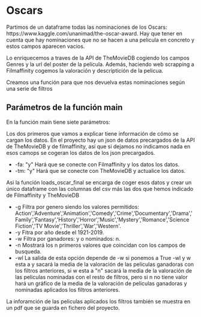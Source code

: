 # Oscars

<p>Partimos de un dataframe todas las nominaciones de los Oscars: https://www.kaggle.com/unanimad/the-oscar-award. Hay que tener en cuenta que hay nominaciones que no se hacen a una pelicula en concreto y estos campos aparecen vacios.</p>

<p>Lo enriquecemos a traves de la API de TheMovieDB cogiendo los campos Genres y la url del poster de la película. Además, haciendo web scrapping a Filmaffinity cogemos la valoración y descriptición de la pelicua.</p>

<p>Creamos una función para que nos devuelva estas nominaciones según una serie de filtros</p>

## Parámetros de la función main

<p>En la función main tiene siete parámetros:</p>
<p>Los dos primeros que vamos a explicar tiene información de cómo se cargan los datos. En el proyecto hay un json de datos precargados de la API de TheMovieDB y de filmaffinity, así que si dejamos no indicamos nada en esos camops se cogeran los datos de los json precargados.</p>
<ul>
<li>-fa: "y" Hará que se conecte con Filmaffinity y los datos los datos.</li>
<li>-tm: "y" Hará que se conecte con TheMovieDB y actualice los datos.</li>
</ul>
<p>Asi la función loads_oscar_final se encarga de coger esos datos y crear un único dataframe con las columnas del csv más las dos que hemos indicado de Filmaffinity y TheMovieDB</p>
<ul>
<li>-g Filtra por genero siendo los valores permitidos: Action','Adventure','Animation','Comedy','Crime','Documentary','Drama','Family','Fantasy','History','Horror','Music','Mystery','Romance','Science Fiction','TV Movie','Thriller','War','Western'.</li>
<li>-y Fitra por año desde el 1921-2019.</li>
<li>-w Filtra por ganadores: y o nominados: n.</li>
<li>-n Mostrará los n primeros valores que coincidan con los campos de busqueda.</li>
<li>-wl La salida de esta opción depende de -w si ponemos a True -wl y w esta a y sacará la media de la valoración de las peliculas ganadoras con los filtros anteriores, si w esta a "n" sacará la media de la valoración de las peliculas nominadas con el resto de filtros, pero si n no tiene valor hará un gráfico de la media de la valoración de peliculas ganadoras y nominadas aplicados los filtros anteriores.</li>
</ul>

<p>La inforamción de las peliculas aplicados los filtros también se muestra en un pdf que se guarda en fichero del proyecto.</p>
    
